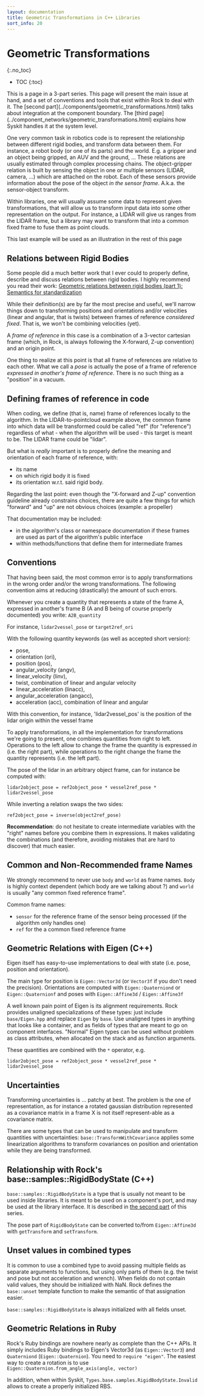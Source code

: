```yaml
---
layout: documentation
title: Geometric Transformations in C++ Libraries
sort_info: 20
---
```


# Geometric Transformations
{:.no_toc}

- TOC
{:toc}

<div class="panel panel-default" markdown="1">
This is a page in a 3-part series. This page will present the main issue at
hand, and a set of conventions and tools that exist within Rock to deal with it.
The [second part](../components/geometric_transformations.html) talks about
integration at the component boundary. The [third
page](../component_networks/geometric_transformations.html) explains how Syskit
handles it at the system level.
</div>

One very common task in robotics code is to represent the relationship between
different rigid bodies, and transform data between them.  For instance, a robot
body (or one of its parts) and the world. E.g. a gripper and an object being
gripped, an AUV and the ground, ... These relations
are usually estimated through complex processing chains. The object-gripper
relation is built by sensing the object in one or multiple sensors (LIDAR,
camera, ...) which are attached on the robot. Each of these sensors provide
information about the pose of the object _in the sensor frame_. A.k.a. the
sensor-object transform.

Within libraries, one will usually assume some data to represent given transformations,
that will allow us to transform input data into some other representation on the output.
For instance, a LIDAR will give us ranges from the LIDAR frame, but a library
may want to transform that into a common fixed frame to fuse them as point clouds.

This last example will be used as an illustration in the rest of this page

## Relations between Rigid Bodies

Some people did a much better work that I ever could to properly define, describe
and discuss relations between rigid bodies. I highly recommend you read their work:
[Geometric relations between rigid bodies (part 1): Semantics for standardization](
https://scholar.google.com/citations?view_op=view_citation&hl=en&user=U8peLJkAAAAJ&citation_for_view=U8peLJkAAAAJ:evX43VCCuoAC)

While their definition(s) are by far the most precise and useful, we'll narrow
things down to transforming positions and orientations and/or velocities (linear
and angular, that is twists) between frames of reference *considered fixed*. That
is, we won't be combining velocities (yet).

A _frame of reference_ in this case is a combination of a 3-vector cartesian
frame (which, in Rock, is always following the X-forward, Z-up convention) and
an origin point.

One thing to realize at this point is that all frame of references are relative
to each other. What we call a _pose_ is actually the pose of a frame of reference
_expressed in another's frame of reference_. There is no such thing as a "position"
in a vacuum.

## Defining frames of reference in code

When coding, we define (that is, name) frame of references locally to the algorithm.
In the LIDAR-to-pointcloud example above, the common frame into which data will be
transformed could be called "ref" (for "reference") regardless of what - when
the algorithm will be used - this target is meant to be. The LIDAR frame could
be "lidar".

But what is *really* important is to properly define the meaning and orientation
of each frame of reference, with:

* its name
* on which rigid body it is fixed
* its orientation w.r.t. said rigid body.

Regarding the last point: even though the "X-forward and Z-up" convention
guideline already constrains choices, there are quite a few things for which
"forward" and "up" are not obvious choices (example: a propeller)

That documentation may be included:

- in the algorithm's class or namespace documentation if these frames are used as part
  of the algorithm's public interface
- within methods/functions that define them for intermediate frames

## Conventions

That having been said, the most common error is to apply transformations in the
wrong order and/or the wrong transformations. The following convention aims
at reducing (drastically) the amount of such errors.

Whenever you create a quantity that represents a state of the frame A, expressed
in another's frame B (A and B being of course properly documented) you write:
`A2B_quantity`

For instance, `lidar2vessel_pose` or `target2ref_ori`

With the following quantity keywords (as well as accepted short version):

- pose,
- orientation (ori),
- position (pos),
- angular_velocity (angv),
- linear_velocity (linv),
- twist, combination of linear and angular velocity
- linear_acceleration (linacc),
- angular_acceleration (angacc),
- acceleration (acc), combination of linear and angular

With this convention, for instance, 'lidar2vessel_pos' is the position of the
lidar origin within the vessel frame

To apply transformations, in all the implementation for transformations we're
going to present, one combines quantities from right to left. Operations to the
left allow to change the frame the quantity is expressed _in_ (i.e. the right
part), while operations to the right change the frame the quantity represents
(i.e. the left part).

The pose of the lidar in an arbitrary object frame, can for instance be computed
with:

~~~
lidar2object_pose = ref2object_pose * vessel2ref_pose * lidar2vessel_pose
~~~

While inverting a relation swaps the two sides:

~~~
ref2object_pose = inverse(object2ref_pose)
~~~

**Recommendation**: do not hesitate to create intermediate variables with the "right"
names before you combine them in expressions. It makes validating the combinations
(and therefore, avoiding mistakes that are hard to discover) that much easier.

## Common and Non-Recommended frame Names

We strongly recommend to never use `body` and `world` as frame names. `Body` is
highly context dependent (which body are we talking about ?) and `world` is
usually "any common fixed reference frame".

Common frame names:

- `sensor` for the reference frame of the sensor being processed (if the
  algorithm only handles one)
- `ref` for the a common fixed reference frame

## Geometric Relations with Eigen (C++)

Eigen itself has easy-to-use implementations to deal with state (i.e. pose, position
and orientation).

The main type for position is `Eigen::Vector3d` (or `Vector3f` if you don't need
the precision). Orientations are computed with `Eigen::Quaterniond` or
`Eigen::Quaternionf` and poses with `Eigen::Affine3d` / `Eigen::Affine3f`

A well known pain point of Eigen is its alignment requirements. Rock provides
unaligned specializations of these types: just include `base/Eigen.hpp` and
replace `Eigen` by `base`. Use unaligned types in anything that looks like a
container, and as fields of types that are meant to go on component interfaces.
"Normal" Eigen types can be used without problem as class attributes, when
allocated on the stack and as function arguments.

These quantities are combined with the `*` operator, e.g.

~~~
lidar2object_pose = ref2object_pose * vessel2ref_pose * lidar2vessel_pose
~~~

## Uncertainties

Transforming uncertainties is ... patchy at best. The problem is the one of
representation, as for instance a rotated gaussian distribution represented
as a covariance matrix in a frame X is not itself represent-able as a covariance
matrix.

There are some types that can be used to manipulate and transform quantities
with uncertainties: `base::TransformWithCovariance` applies some linearization
algorithms to transform covariances on position and orientation while they
are being transformed.

## Relationship with Rock's base::samples::RigidBodyState (C++)

`base::samples::RigidBodyState` is a type that is usually not meant to be used
inside libraries. It is meant to be used on a component's port, and may be used
at the library interface. It is described in [the second
part](../components/geometric_transformations.html) of this series.

The pose part of `RigidBodyState` can be converted to/from `Eigen::Affine3d` with
`getTransform` and `setTransform`.

## Unset values in combined types

It is common to use a combined type to avoid passing multiple fields as separate
arguments to functions, but using only parts of them (e.g.  the twist and pose
but not acceleration and wrench). When fields do not contain valid values, they
should be initialized with NaN. Rock defines the `base::unset` template function
to make the semantic of that assignation easier.

`base::samples::RigidBodyState` is always initialized with all fields unset.

## Geometric Relations in Ruby

Rock's Ruby bindings are nowhere nearly as complete than the C++ APIs. It simply
includes Ruby bindings to Eigen's Vector3d (as `Eigen::Vector3`) and `Quaterniond`
(`Eigen::Quaternion`). You need to `require "eigen"`. The easiest way to create
a rotation is to use `Eigen::Quaternion.from_angle_axis(angle, vector)`

In addition, when within Syskit, `Types.base.samples.RigidBodyState.Invalid` allows
to create a properly initialized RBS.